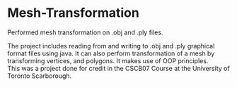 # Mesh-Transformation
Performed mesh transformation on .obj and .ply files.

The project includes reading from and writing to .obj and .ply graphical format files using java. It can also perform transformation of a mesh by transforming vertices, and polygons. It makes use of OOP principles.\
This was a project done for credit in the CSCB07 Course at the University of Toronto Scarborough.
